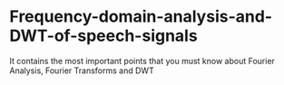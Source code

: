 # Frequency-domain-analysis-and-DWT-of-speech-signals
It contains the most important points that you must know about Fourier Analysis, Fourier Transforms and DWT 
